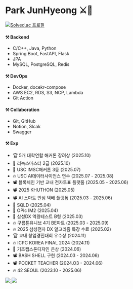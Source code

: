 

# Park JunHyeong ⚔️🖤




[![Solved.ac
프로필](http://mazassumnida.wtf/api/v2/generate_badge?boj=refill447)](https://solved.ac/refill447)


#### ⚒️ Backend
- C/C++, Java, Python
- Spring Boot, FastAPI, Flask
- JPA
- MySQL, PostgreSQL, Redis
  
#### ⚒️ DevOps
- Docker, docekr-compose
- AWS EC2, RDS, S3, NCP, Lambda
- Git Action
  
#### ⚒️ Collaboration
- Git, GitHub
- Notion, Slcak
- Swagger

#### ⚒️ Exp
- 🏆 5개 대학연합 해커톤 장려상 (2025.10)
- 🪪 리눅스마스터 2급 (2025.10)
- 🥉 USC IMSC해커톤 3등 (2025.07)
- 🔥 USC AI데이터사이언스 연수 (2025.07 - 2025.08)
- 📽️ 블록체인 기반 교내 전자투표 플랫폼 (2025.05 - 2025.06)
- 📽️ 2025 KHUTHON (2025.05)
- 📽️ AI 스마트 안심 택배 플랫폼 (2025.03 - 2025.06)
- 🪪 SQLD (2025.04)
- 🪪 OPIc IM2 (2025.04)
- 🪪 삼성DX 역량테스트 B형 (2025.03)
- 🔥 구름톤유니브 4기 BE파트 (2025.03 - 2025.09)
- 🔥 2025 삼성전자 DX 알고리즘 특강 수료 (2025.02)
- 🏆 교내 창업경진대회 우수상 (2024.11)
- 🔥 ICPC KOREA FINAL 2024 (2024.11)
- 🥈 기초캡스톤디자인 은상 (2024.06)
- 📽️ BASH SHELL 구현 (2024.03 - 2024.06)
- 📽️ POCKET TEACHER (2024.O3 - 2024.06)
- 🔥 42 SEOUL (2023.10 - 2025.06)


<div>
    <a href="https://velog.io/@dodo447/posts">
        <img src="https://img.shields.io/badge/velog-20C997?style=for-the-badge&logo=velog&logoColor=white"> 
    </a>
    
   <a href="https://relic-phlox-12d.notion.site/PR-96b1c376e3fa466d9bfa5878dcf63b6e">
        <img src="https://img.shields.io/badge/Resume-000000?style=for-the-badge&logo=notion&logoColor=white">
   </a>
</div>
